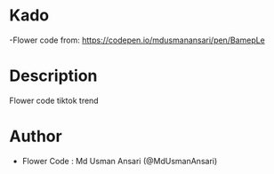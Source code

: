 # Kado
-Flower code from: https://codepen.io/mdusmanansari/pen/BamepLe

# Description
Flower code tiktok trend 

# Author
- Flower Code : Md Usman Ansari (@MdUsmanAnsari)

